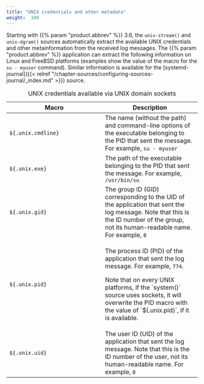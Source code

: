 ```yaml
---
title: "UNIX credentials and other metadata"
weight:  100
---
```

<!-- DISCLAIMER: This file is based on the syslog-ng Open Source Edition documentation https://github.com/balabit/syslog-ng-ose-guides/commit/2f4a52ee61d1ea9ad27cb4f3168b95408fddfdf2 and is used under the terms of The syslog-ng Open Source Edition Documentation License. The file has been modified by Axoflow. -->

Starting with {{% param "product.abbrev" %}} 3.6, the `unix-stream()` and `unix-dgram()` sources automatically extract the available UNIX credentials and other metainformation from the received log messages. The {{% param "product.abbrev" %}} application can extract the following information on Linux and FreeBSD platforms (examples show the value of the macro for the `su - myuser` command). Similar information is available for the [systemd-journal]({{< relref "/chapter-sources/configuring-sources-journal/_index.md" >}}) source.

<table>
<caption>UNIX credentials available via UNIX domain sockets</caption>
<colgroup>
<col style="width: 50%" />
<col style="width: 50%" />
</colgroup>
<thead>
<tr class="header">
<th>Macro</th>
<th>Description</th>
</tr>
</thead>
<tbody>
<tr class="odd">
<td><code>${.unix.cmdline}</code></td>
<td>The name (without the path) and command-line options of the executable belonging to the PID that sent the message. For example, <code>su - myuser</code></td>
</tr>
<tr class="even">
<td><code>${.unix.exe}</code></td>
<td>The path of the executable belonging to the PID that sent the message. For example, <code>/usr/bin/su</code></td>
</tr>
<tr class="odd">
<td><code>${.unix.gid}</code></td>
<td>The group ID (GID) corresponding to the UID of the application that sent the log message. Note that this is the ID number of the group, not its human-readable name. For example, <code>0</code></td>
</tr>
<tr class="even">
<td><code>${.unix.pid}</code></td>
<td><p>The process ID (PID) of the application that sent the log message. For example, <code>774</code>.</p>
<p>Note that on every UNIX platforms, if the `system()` source uses sockets, it will overwrite the PID macro with the value of `${.unix.pid}`, if it is available.</p></td>
</tr>
<tr class="odd">
<td><code>${.unix.uid}</code></td>
<td>The user ID (UID) of the application that sent the log message. Note that this is the ID number of the user, not its human-readable name. For example, <code>0</code></td>
</tr>
</tbody>
</table>
